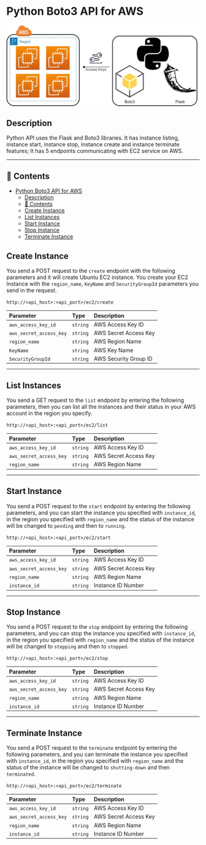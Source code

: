 # Python Boto3 API for AWS

![api](./readme/boto3.jpg)

## Description

Python API uses the Flask and Boto3 libraries. It has instance listing, instance start, instance stop, instance create and instance terminate features; It has 5 endpoints communicating with EC2 service on AWS.

---

## 📝 Contents

- [Python Boto3 API for AWS](#python-boto3-api-for-aws)
  - [Description](#description)
  - [📝 Contents](#-contents)
  - [Create Instance <a name = "create_instance"></a>](#create-instance-)
  - [List Instances <a name = "list_instance"></a>](#list-instances-)
  - [Start Instance <a name = "start_instance"></a>](#start-instance-)
  - [Stop Instance <a name = "stop_instance"></a>](#stop-instance-)
  - [Terminate Instance <a name = "terminate_instance"></a>](#terminate-instance-)

## Create Instance <a name = "create_instance"></a>

You send a POST request to the `create` endpoint with the following parameters and it will create Ubuntu EC2 instance. You create your EC2 Instance with the `region_name`, `KeyName` and `SecurityGroupId` parameters you send in the request.

```
http://<api_host>:<api_port>/ec2/create
```

| Parameter               | Type     | Description           |
| :---------------------- | :------- | :-------------------- |
| `aws_access_key_id`     | `string` | AWS Access Key ID     |
| `aws_secret_access_key` | `string` | AWS Secret Access Key |
| `region_name`           | `string` | AWS Region Name       |
| `KeyName`               | `string` | AWS Key Name          |
| `SecurityGroupId`       | `string` | AWS Security Group ID |

---

## List Instances <a name = "list_instance"></a>

You send a GET request to the `list` endpoint by entering the following parameters, then you can list all the instances and their status in your AWS account in the region you specify.

```
http://<api_host>:<api_port>/ec2/list
```

| Parameter               | Type     | Description           |
| :---------------------- | :------- | :-------------------- |
| `aws_access_key_id`     | `string` | AWS Access Key ID     |
| `aws_secret_access_key` | `string` | AWS Secret Access Key |
| `region_name`           | `string` | AWS Region Name       |

---

## Start Instance <a name = "start_instance"></a>

You send a POST request to the `start` endpoint by entering the following parameters, and you can start the instance you specified with `instance_id`, in the region you specified with `region_name` and the status of the instance will be changed to `pending` and then to `running`.

```
http://<api_host>:<api_port>/ec2/start
```

| Parameter               | Type     | Description           |
| :---------------------- | :------- | :-------------------- |
| `aws_access_key_id`     | `string` | AWS Access Key ID     |
| `aws_secret_access_key` | `string` | AWS Secret Access Key |
| `region_name`           | `string` | AWS Region Name       |
| `instance_id`           | `string` | Instance ID Number    |

---

## Stop Instance <a name = "stop_instance"></a>

You send a POST request to the `stop` endpoint by entering the following parameters, and you can stop the instance you specified with `instance_id`, in the region you specified with `region_name` and the status of the instance will be changed to `stopping` and then to `stopped`.

```
http://<api_host>:<api_port>/ec2/stop
```

| Parameter               | Type     | Description           |
| :---------------------- | :------- | :-------------------- |
| `aws_access_key_id`     | `string` | AWS Access Key ID     |
| `aws_secret_access_key` | `string` | AWS Secret Access Key |
| `region_name`           | `string` | AWS Region Name       |
| `instance_id`           | `string` | Instance ID Number    |

---

## Terminate Instance <a name = "terminate_instance"></a>

You send a POST request to the `terminate` endpoint by entering the following parameters, and you can terminate the instance you specified with `instance_id`, in the region you specified with `region_name` and the status of the instance will be changed to `shutting-down` and then `terminated`.

```
http://<api_host>:<api_port>/ec2/terminate
```

| Parameter               | Type     | Description           |
| :---------------------- | :------- | :-------------------- |
| `aws_access_key_id`     | `string` | AWS Access Key ID     |
| `aws_secret_access_key` | `string` | AWS Secret Access Key |
| `region_name`           | `string` | AWS Region Name       |
| `instance_id`           | `string` | Instance ID Number    |
